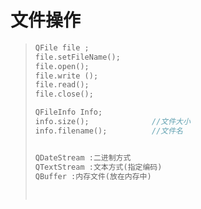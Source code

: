 # 文件操作

> ```c++
> QFile file ;
> file.setFileName();
> file.open();
> file.write ();
> file.read();
> file.close();
> 
> QFileInfo Info;
> info.size();				//文件大小
> info.filename();			//文件名
> 
> 
> QDateStream :二进制方式
> QTextStream :文本方式(指定编码)
> QBuffer :内存文件(放在内存中)
>     
>     
> ```
>
>   
>
>
